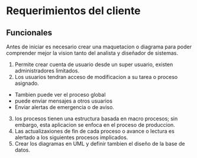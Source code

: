 # Requerimientos del cliente
## Funcionales
Antes de iniciar es necesario crear una maquetacion o diagrama para poder comprender mejor la vision tanto del analista y diseñador de sistemas.
1. Permite crear cuenta de usuario desde un super usuario, existen administradores limitados.
2. Los usuarios tendran acceso de modificacion a su tarea o proceso asignado.
  * Tambien puede ver el proceso global
  * puede enviar mensajes a otros usuarios
  * Enviar alertas de emergencia o de aviso.
3. los procesos tienen una estructura basada en macro procesos; sin embargo, esta aplicacion se enfoca en el proceso de produccion.
4. Las actualizaxiones de fin de cada proceso o avance o lectura es alertado a los siguientes procesos implicados.
5. Crear los diagramas en UML y definir tambien el diseño de la base de datos.
